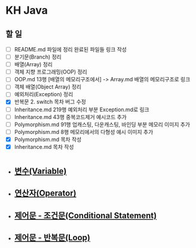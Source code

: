 # KH Java  
## 할 일
- [ ] README.md 파일에 정리 완료된 파일들 링크 작성
- [ ] 분기문(Branch) 정리
- [ ] 배열(Array) 정리
- [ ] 객체 지향 프로그래밍(OOP) 정리
- [ ] OOP.md 13행 [배열의 메모리구조에서] -> Array.md 배열의 메모리구조로 링크
- [ ] 객체 배열(Object Array) 정리
- [ ] 예외처리(Exception) 정리
- [x] 반복문 2. switch 목차 버그 수정
- [ ] Inheritance.md 219행 예외처리 부분 Exception.md로 링크
- [ ] Inheritance.md 43행 중복코드제거 예시코드 추가
- [ ] Polymorphism.md 91행 업캐스팅, 다운캐스팅, 바인딩 부분 메모리 이미지 추가
- [ ] Polymorphism.md 8행 메모리에서의 다형성 예시 이미지 추가
- [x] Polymorphism.md 목차 작성
- [x] Inheritance.md 목차 작성

#

- ## [변수(Variable)](/summary/Vraiable.md)
- ## [연산자(Operator)](/summary/Operator.md)
- ## [제어문 - 조건문(Conditional Statement)](/summary/Condition.md)
- ## [제어문 - 반복문(Loop)](/summary/Loop.md)
